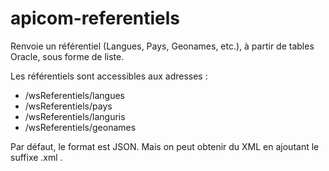 # apicom-referentiels
Renvoie un référentiel (Langues, Pays, Geonames, etc.), à partir de tables Oracle, sous forme de liste.

Les référentiels sont accessibles aux adresses : 
- /wsReferentiels/langues
- /wsReferentiels/pays
- /wsReferentiels/languris
- /wsReferentiels/geonames

Par défaut, le format est JSON. Mais on peut obtenir du XML en ajoutant le suffixe .xml .